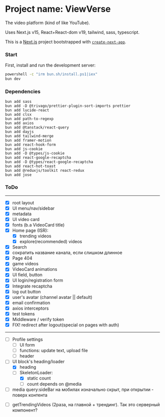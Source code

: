 # Project name: ViewVerse

<!--VideoVibe (ViewVibe), VideoVerse (ViewVerse), StreamSpark, Tubex, Vidberry  -->

The video platform (kind of like YouTube).

Uses Next.js v15, React+React-dom v19, tailwind, sass, typescript.

This is a [Next.js](https://nextjs.org) project bootstrapped with
[`create-next-app`](https://nextjs.org/docs/app/api-reference/cli/create-next-app).

### Start

First, install and run the development server:

```bash
powershell -c "irm bun.sh/install.ps1|iex"
bun dev
```

### Dependencies

```
bun add sass
bun add -D @trivago/prettier-plugin-sort-imports prettier
bun add lucide-react
bun add clsx
bun add path-to-regexp
bun add axios
bun add @tanstack/react-query
bun add dayjs
bun add tailwind-merge
bun add framer-motion
bun add react-hook-form
bun add js-cookie
bun add -D @types/js-cookie
bun add react-google-recaptcha
bun add -D @types/react-google-recaptcha
bun add react-hot-toast
bun add @reduxjs/toolkit react-redux
bun add jose
```

### ToDo

---

- [x] root layout
- [x] UI menu/nav/sidebar
- [x] metadata
- [x] UI video card
- [x] fonts (b.a VideoCard title)
- [x] Home page (ISR):
  - [x] trending videos
  - [x] explore(recommended) videos
- [x] Search
- [x] сократить название канала, если слишком длинное
- [x] Page 404
- [x] game videos
- [x] VideoCard animations
- [x] UI field, button
- [x] UI login/registration form
- [x] Integrate recaptcha
- [x] log out button
- [x] user's avatar (channel avatar || default)
- [x] email confirmation
- [x] axios interceptors
- [x] test tokens
- [x] Middleware / verify token
- [x] FIX! redirect after logout(special on pages with auth)

---

- [ ] Profile settings
  - [ ] UI form
  - [ ] functions: update text, upload file
  - [ ] header
- [ ] UI block's heading/loader
  - [x] heading
  - [ ] SkeletonLoader:
    - [x] static count
    - [ ] count depends on @media
- [ ] media query:sideBar на мобилах изначально скрыт, при открытии - поверх контента
<!-- - [ ] меню кнопка?, 1 колонка
- [ ] 540 - меню скрыто, 2 колонки
- [ ] 768 - меню скрыто, 3 колонки
- [ ] 1024 - меню открыто, 3 колонки
- [ ] 1280 - меню открыто, 4 колонки -->
- [ ] getTrendingVideos (2раза, на главной + трендинг). Так это серверный компонент?

<!--
Open [http://localhost:3000](http://localhost:3000) with your browser to see the result.

You can start editing the page by modifying `app/page.tsx`. The page auto-updates as you edit the file.

This project uses [`next/font`](https://nextjs.org/docs/app/building-your-application/optimizing/fonts) to automatically optimize and load [Geist](https://vercel.com/font), a new font family for Vercel.

## Learn More

To learn more about Next.js, take a look at the following resources:

- [Next.js Documentation](https://nextjs.org/docs) - learn about Next.js features and API.
- [Learn Next.js](https://nextjs.org/learn) - an interactive Next.js tutorial.

You can check out [the Next.js GitHub repository](https://github.com/vercel/next.js) - your feedback and contributions are welcome!

## Deploy on Vercel

The easiest way to deploy your Next.js app is to use the [Vercel Platform](https://vercel.com/new?utm_medium=default-template&filter=next.js&utm_source=create-next-app&utm_campaign=create-next-app-readme) from the creators of Next.js.

Check out our [Next.js deployment documentation](https://nextjs.org/docs/app/building-your-application/deploying) for more details. -->
